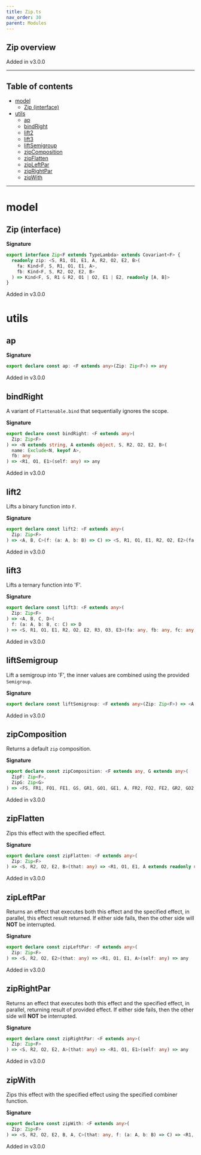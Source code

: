 ```yaml
---
title: Zip.ts
nav_order: 30
parent: Modules
---
```


## Zip overview

Added in v3.0.0

---

<h2 class="text-delta">Table of contents</h2>

- [model](#model)
  - [Zip (interface)](#zip-interface)
- [utils](#utils)
  - [ap](#ap)
  - [bindRight](#bindright)
  - [lift2](#lift2)
  - [lift3](#lift3)
  - [liftSemigroup](#liftsemigroup)
  - [zipComposition](#zipcomposition)
  - [zipFlatten](#zipflatten)
  - [zipLeftPar](#zipleftpar)
  - [zipRightPar](#ziprightpar)
  - [zipWith](#zipwith)

---

# model

## Zip (interface)

**Signature**

```ts
export interface Zip<F extends TypeLambda> extends Covariant<F> {
  readonly zip: <S, R1, O1, E1, A, R2, O2, E2, B>(
    fa: Kind<F, S, R1, O1, E1, A>,
    fb: Kind<F, S, R2, O2, E2, B>
  ) => Kind<F, S, R1 & R2, O1 | O2, E1 | E2, readonly [A, B]>
}
```

Added in v3.0.0

# utils

## ap

**Signature**

```ts
export declare const ap: <F extends any>(Zip: Zip<F>) => any
```

Added in v3.0.0

## bindRight

A variant of `Flattenable.bind` that sequentially ignores the scope.

**Signature**

```ts
export declare const bindRight: <F extends any>(
  Zip: Zip<F>
) => <N extends string, A extends object, S, R2, O2, E2, B>(
  name: Exclude<N, keyof A>,
  fb: any
) => <R1, O1, E1>(self: any) => any
```

Added in v3.0.0

## lift2

Lifts a binary function into `F`.

**Signature**

```ts
export declare const lift2: <F extends any>(
  Zip: Zip<F>
) => <A, B, C>(f: (a: A, b: B) => C) => <S, R1, O1, E1, R2, O2, E2>(fa: any, fb: any) => any
```

Added in v3.0.0

## lift3

Lifts a ternary function into 'F'.

**Signature**

```ts
export declare const lift3: <F extends any>(
  Zip: Zip<F>
) => <A, B, C, D>(
  f: (a: A, b: B, c: C) => D
) => <S, R1, O1, E1, R2, O2, E2, R3, O3, E3>(fa: any, fb: any, fc: any) => any
```

Added in v3.0.0

## liftSemigroup

Lift a semigroup into 'F', the inner values are combined using the provided `Semigroup`.

**Signature**

```ts
export declare const liftSemigroup: <F extends any>(Zip: Zip<F>) => <A, S, R, O, E>(Semigroup: any) => any
```

Added in v3.0.0

## zipComposition

Returns a default `zip` composition.

**Signature**

```ts
export declare const zipComposition: <F extends any, G extends any>(
  ZipF: Zip<F>,
  ZipG: Zip<G>
) => <FS, FR1, FO1, FE1, GS, GR1, GO1, GE1, A, FR2, FO2, FE2, GR2, GO2, GE2, B>(fa: any, fb: any) => any
```

Added in v3.0.0

## zipFlatten

Zips this effect with the specified effect.

**Signature**

```ts
export declare const zipFlatten: <F extends any>(
  Zip: Zip<F>
) => <S, R2, O2, E2, B>(that: any) => <R1, O1, E1, A extends readonly unknown[]>(self: any) => any
```

Added in v3.0.0

## zipLeftPar

Returns an effect that executes both this effect and the specified effect,
in parallel, this effect result returned. If either side fails, then the
other side will **NOT** be interrupted.

**Signature**

```ts
export declare const zipLeftPar: <F extends any>(
  Zip: Zip<F>
) => <S, R2, O2, E2>(that: any) => <R1, O1, E1, A>(self: any) => any
```

Added in v3.0.0

## zipRightPar

Returns an effect that executes both this effect and the specified effect,
in parallel, returning result of provided effect. If either side fails,
then the other side will **NOT** be interrupted.

**Signature**

```ts
export declare const zipRightPar: <F extends any>(
  Zip: Zip<F>
) => <S, R2, O2, E2, A>(that: any) => <R1, O1, E1>(self: any) => any
```

Added in v3.0.0

## zipWith

Zips this effect with the specified effect using the
specified combiner function.

**Signature**

```ts
export declare const zipWith: <F extends any>(
  Zip: Zip<F>
) => <S, R2, O2, E2, B, A, C>(that: any, f: (a: A, b: B) => C) => <R1, O1, E1>(self: any) => any
```

Added in v3.0.0
